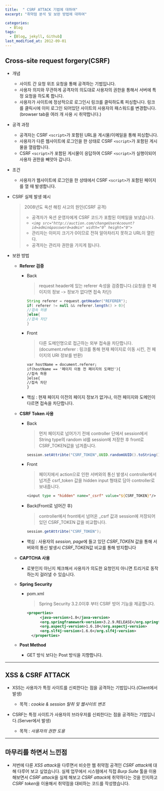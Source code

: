 ```yaml
---
title:  " CSRF ATTACK 기법에 대하여"
excerpt: "취약점 분석 및 보완 방법에 대하여"

categories:
  - Blog
tags:
  - [Blog, jekyll, Github]
last_modified_at: 2012-09-01
---
```


## Cross-site request forgery(CSRF)
- 개념
  - 사이트 간 요청 위조 요청을 통해 공격하는 기법입니다.
  - 사용자 의지와 무관하게 공격자의 의도대로 사용자의 권한을 통해서 서버에 특정 요청을 하도록 합니다.
  - 사용자가 사이트에 정상적으로 로그인시 링크를 클릭하도록 피싱합니다. 링크를 클릭시에 이미 로그인 되어있던 사이트의 사용자의 패스워드를 변경합니다.(browser tab을 여러 개 사용 시 취약합니다.)
- 공격 과정
  - 공격자는 CSRF `<script>`가 포함된 URL을 게시물/이메일을 통해 피싱합니다.
  - 사용자가 다른 웹사이트에 로그인을 한 상태로 CSRF `<script>`가 포함된 게시물을 열람합니다.
  - CSRF `<script>`가 포함된 게시물이 응답하여 CSRF `<script>`가 실행이되어 사용자 권한을 빼앗아 갑니다.
- 조건
  - 사용자가 웹사이트에 로그인을 한 상태에서 CSRF `<script>`가 포함된 페이지를 열 때 발생합니다.
- CSRF 실제 발생 예시

    > 2008년도 옥션 해킹 사고의 원인(CSRF 공격)
    > - 공격자가 옥션 운영자에게 CSRF 코드가 포함된 이메일을 보냈습니다.
    > - *`<img src="http://auction.com/changeUserAcoount?id=admin&password=admin" width="0" height="0">`*
    > - 관리자는 이미지 크기가 0이므로 전혀 알아차리지 못하고 URL이 열린다.
    > - 공격자는 관리자 권한을 가지게 됩니다.

- 보완 방법
  - **Referer 검증**
    - Back
      > request header에 있는 referer 속성을 검증합니다.(요청을 한 페이지의 정보 -> 정보가 없다면 접속 차단)

      ```java
      String referer = request.getHeader("REFERER");
      if( referer != null && referer.length() > 0){
      //접속 허용
      }else{
      //접속 차단
      }
      ```

    - Front
      > 다른 도메인명으로 접근하는 외부 접속을 차단합니다.(document.referer : 링크를 통해 현재 페이지로 이동 시킨, 전 페이지의 URI 정보를 반환)

      ```jsp
      var hostName = document.referer;
      if(hostName == '페이지 이동 전 페이지의 도메인'){
      //접속 허용
      }else{
      //접속 차단
      }
      ```

    - 핵심 : 현재 페이지 이전의 페이지 정보가 없거나, 이전 페이지와 도메인이 다르면 접속을 차단합니다.
    
  - **CSRF Token 사용**
    - Back
      > 먼저 페이지로 넘어가기 전에 controller 단에서 session에서 String type의 random id를 session에 저장한 후 front로 CSRF_TOKEN값을 넘겨줍니다. 

      ```java
      session.setAttribte("CSRF_TOKEN",UUID.randomUUID().toString());
      ```

    - Front
      > 페이지에서 action으로 인한 서버와의 통신 발생시 controller에서 넘겨준 csrf_token 값을 hidden input 형태로 담아 controller로 보내줍니다.

      ```jsp
      <input type = "hidden" name="_csrf" value="${CSRF_TOKEN}"/>
      ```

    - Back(Front로 넘어간 후)
      > controller에서 front에서 넘어온 _csrf 값과 session에 저장되어있던 CSRF_TOKEN 값을 비교합니다.

      ```java
      session.getAttribte("CSRF_TOKEN");
      ```

    - 핵심 : 사용자의 *session, page*에 들고 있던 *CSRF_TOKEN* 값을 통해 서버와의 통신 발생시 *CSRF_TOKEN*값 비교를 통해 방지합니다

  - **CAPTCHA 사용**
    - 로봇인지 아닌지 체크해서 사용자가 의도한 요청인지 아니면 트리거로 동작하는지 걸러낼 수 있습니다.
  
  - **Spring Security**
    - pom.xml
      > Spring Security 3.2.0이후 부터 CSRF 방어 기능을 제공합니다.

      ```xml
      <properties>
		    <java-version>1.8</java-version>
		    <org.springframework-version>3.2.9.RELEASE</org.springframework-version>
    		<org.aspectj-version>1.6.10</org.aspectj-version>
	    	<org.slf4j-version>1.6.6</org.slf4j-version>
	    </properties>
      ```

  - **Post Method**
    - GET 방식 보다는 Post 방식을 지향합니다. 
    
---

## XSS & CSRF ATTACK
- XSS는 사용자가 특정 사이트를 신뢰한다는 점을 공격하는 기법입니다.(Client에서 발생)
  - 목적 : *cookie & session 탈취 및 웹사이트 변조*
  
- CSRF는 특정 사이트가 사용자의 브라우저를 신뢰한다는 점을 공격하는 기법입니다.(Server에서 발생)
  - 목적 : *사용자의 권한 도용*

---

## 마무리를 하면서 느낀점
- 저번에 다룬 *XSS attack*을 다루면서 비슷한 웹 취약점 공격인 *CSRF attack*에 대해 다루어 보고 싶었습니다. 실제 업무에서 시스템에서 직접 *Burp Suite* 툴을 이용해보면서 *CSRF attack*을 실제 해보고 *CSRF attack*에 취약하다는 것을 인지하고 *CSRF token*을 이용해서 취약점을 대비하는 코드를 작성했습니다.